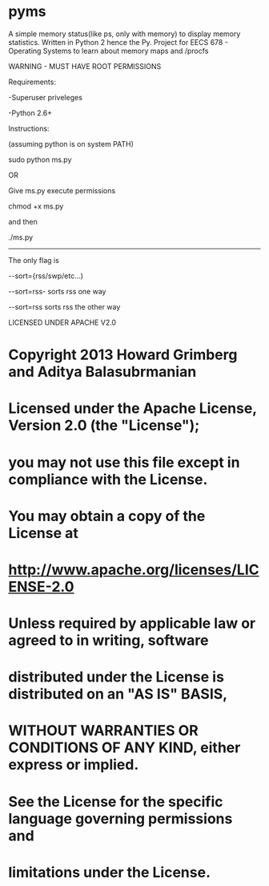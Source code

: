 pyms
====

A simple memory status(like ps, only with memory) to display memory statistics. Written in Python 2 hence the Py. 
Project for EECS 678 - Operating Systems to learn about memory maps
and /procfs

WARNING - MUST HAVE ROOT PERMISSIONS


﻿Requirements:

-Superuser priveleges

-Python 2.6+



Instructions:

(assuming python is on system PATH)

sudo python ms.py

OR


Give ms.py execute permissions

chmod +x ms.py

and then

./ms.py


***********
The only flag is 

--sort={rss/swp/etc...)

--sort=rss- sorts rss one way

--sort=rss sorts rss the other way


LICENSED UNDER APACHE V2.0

#   Copyright 2013 Howard Grimberg and Aditya Balasubrmanian
#
#   Licensed under the Apache License, Version 2.0 (the "License");
#   you may not use this file except in compliance with the License.
#   You may obtain a copy of the License at
#
#       http://www.apache.org/licenses/LICENSE-2.0
#
#   Unless required by applicable law or agreed to in writing, software
#   distributed under the License is distributed on an "AS IS" BASIS,
#   WITHOUT WARRANTIES OR CONDITIONS OF ANY KIND, either express or implied.
#   See the License for the specific language governing permissions and
#   limitations under the License.
